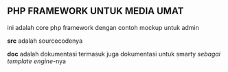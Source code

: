 ## PHP FRAMEWORK UNTUK MEDIA UMAT ##

ini adalah core php framework dengan contoh mockup untuk admin

**src** adalah sourcecodenya

**doc** adalah dokumentasi termasuk juga dokumentasi untuk smarty *sebagai template engine*-nya
